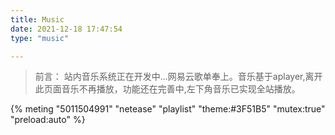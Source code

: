 ```yaml
---
title: Music
date: 2021-12-18 17:47:54
type: "music"

---
```


> 前言：
站内音乐系统正在开发中...网易云歌单奉上。音乐基于aplayer,离开此页面音乐不再播放，功能还在完善中,左下角音乐已实现全站播放。

{% meting "5011504991" "netease" "playlist" "theme:#3F51B5" "mutex:true" "preload:auto" %}